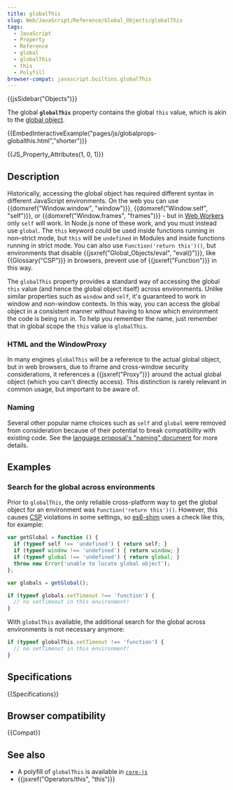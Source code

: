 ```yaml
---
title: globalThis
slug: Web/JavaScript/Reference/Global_Objects/globalThis
tags:
  - JavaScript
  - Property
  - Reference
  - global
  - globalThis
  - this
  - Polyfill
browser-compat: javascript.builtins.globalThis
---
```

{{jsSidebar("Objects")}}

The global **`globalThis`** property contains the global `this` value, which is
akin to the [global object](/en-US/docs/Glossary/Global_object).

{{EmbedInteractiveExample("pages/js/globalprops-globalthis.html","shorter")}}

{{JS_Property_Attributes(1, 0, 1)}}

## Description

Historically, accessing the global object has required different syntax in
different JavaScript environments. On the web you can use
{{domxref("Window.window", "window")}},
{{domxref("Window.self", "self")}}, or
{{domxref("Window.frames", "frames")}} - but in
[Web Workers](/en-US/docs/Web/API/Worker) only `self` will work. In Node.js none
of these work, and you must instead use `global`. The `this` keyword could be
used inside functions running in non–strict mode, but `this` will be `undefined`
in Modules and inside functions running in strict mode. You can also use
`Function('return this')()`, but environments that disable
{{jsxref("Global_Objects/eval", "eval()")}}, like
{{Glossary("CSP")}} in browsers, prevent use of
{{jsxref("Function")}} in this way.

The `globalThis` property provides a standard way of accessing the global `this`
value (and hence the global object itself) across environments. Unlike similar
properties such as `window` and `self`, it's guaranteed to work in window and
non-window contexts. In this way, you can access the global object in a
consistent manner without having to know which environment the code is being run
in. To help you remember the name, just remember that in global scope the `this`
value is `globalThis`.

### HTML and the WindowProxy

In many engines `globalThis` will be a reference to the actual global object,
but in web browsers, due to iframe and cross-window security considerations, it
references a {{jsxref("Proxy")}} around the actual global object (which you
can't directly access). This distinction is rarely relevant in common usage, but
important to be aware of.

### Naming

Several other popular name choices such as `self` and `global` were removed from
consideration because of their potential to break compatibility with existing
code. See the
[language proposal's "naming" document](https://github.com/tc39/proposal-global/blob/master/NAMING.md)
for more details.

## Examples

### Search for the global across environments

Prior to `globalThis`, the only reliable cross-platform way to get the global
object for an environment was `Function('return this')()`. However, this causes
[CSP](/en-US/docs/Web/HTTP/CSP) violations in some settings, so
[es6-shim](https://github.com/paulmillr/es6-shim) uses a check like this, for
example:

```js
var getGlobal = function () {
  if (typeof self !== 'undefined') { return self; }
  if (typeof window !== 'undefined') { return window; }
  if (typeof global !== 'undefined') { return global; }
  throw new Error('unable to locate global object');
};

var globals = getGlobal();

if (typeof globals.setTimeout !== 'function') {
  // no setTimeout in this environment!
}
```

With `globalThis` available, the additional search for the global across
environments is not necessary anymore:

```js
if (typeof globalThis.setTimeout !== 'function') {
  // no setTimeout in this environment!
}
```

## Specifications

{{Specifications}}

## Browser compatibility

{{Compat}}

## See also

- A polyfill of `globalThis` is available in
  [`core-js`](https://github.com/zloirock/core-js#ecmascript-globalthis)
- {{jsxref("Operators/this", "this")}}
